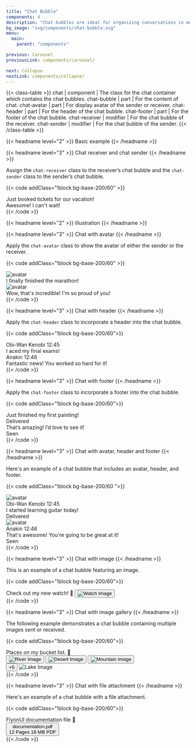 ```yaml
---
title: "Chat Bubble"
components: 4
description: "Chat bubbles are ideal for organizing conversations in messaging apps, chats, social media platforms, and similar spaces."
bg_image: "svg/components/chat-bubble.svg"
menu:
  main:
    parent: "components"

previous: Carousel
previousLink: components/carousel/

next: Collapse
nextLink: components/collapse/
---
```


<!-- Class Table -->

{{< class-table >}}
chat | component | The class for the chat container which contains the chat bubbles.
chat-bubble | part | For the content of chat.
chat-avatar | part | For display avatar of the sender or receiver.
chat-header | part | For the header of the chat bubble.
chat-footer | part | For the footer of the chat bubble.
chat-receiver | modifier | For the chat bubble of the receiver.
chat-sender | modifier | For the chat bubble of the sender.
{{< /class-table >}}

<!-------------------- Basic example -------------------->

{{< headname level="2" >}} Basic example {{< /headname >}}

<!-- Chat start and chat end -->

{{< headname level="3" >}} Chat receiver and chat sender {{< /headname >}}

Assign the `chat-receiver` class to the receiver’s chat bubble and the `chat-sender` class to the sender’s chat bubble.

{{< code addClass="!block bg-base-200/60" >}}

<div class="chat chat-receiver">
  <div class="chat-bubble">Just booked tickets for our vacation!</div>
</div>
<div class="chat chat-sender">
  <div class="chat-bubble">Awesome! I can't wait!</div>
</div>
{{< /code >}}

<!-------------------- Illustration -------------------->

{{< headname level="2" >}} Illustration {{< /headname >}}

<!-- Chat with avatar -->

{{< headname level="3" >}} Chat with avatar {{< /headname >}}

Apply the `chat-avatar` class to show the avatar of either the sender or the receiver.

{{< code addClass="!block bg-base-200/60" >}}

<div class="chat chat-receiver">
  <div class="chat-avatar avatar">
    <div class="size-10 rounded-full">
      <img src="https://cdn.flyonui.com/fy-assets/avatar/avatar-1.png" alt="avatar" />
    </div>
  </div>
  <div class="chat-bubble">I finally finished the marathon!</div>
</div>
<div class="chat chat-sender">
  <div class="chat-avatar avatar">
    <div class="size-10 rounded-full">
      <img src="https://cdn.flyonui.com/fy-assets/avatar/avatar-2.png" alt="avatar" />
    </div>
  </div>
  <div class="chat-bubble">Wow, that's incredible! I'm so proud of you!</div>
</div>
{{< /code >}}

<!-- Chat with header -->

{{< headname level="3" >}} Chat with header {{< /headname >}}

Apply the `chat-header` class to incorporate a header into the chat bubble.

{{< code addClass="!block bg-base-200/60">}}

<div class="chat chat-receiver">
  <div class="chat-header text-base-content">
    Obi-Wan Kenobi
    <time class="text-base-content/50">12:45</time>
  </div>
  <div class="chat-bubble">I aced my final exams!</div>
</div>
<div class="chat chat-sender">
  <div class="chat-header text-base-content">
    Anakin
    <time class="text-base-content/50">12:46</time>
  </div>
  <div class="chat-bubble">Fantastic news! You worked so hard for it!</div>
</div>
{{< /code >}}

<!-- Chat with footer -->

{{< headname level="3" >}} Chat with footer {{< /headname >}}

Apply the `chat-footer` class to incorporate a footer into the chat bubble.

{{< code addClass="!block bg-base-200/60">}}

<div class="chat chat-receiver">
  <div class="chat-bubble">Just finished my first painting!</div>
  <div class="chat-footer text-base-content/50">
    <div>Delivered</div>
  </div>
</div>
<div class="chat chat-sender">
  <div class="chat-bubble">That’s amazing! I’d love to see it!</div>
  <div class="chat-footer text-base-content/50">
    Seen
    <span class="icon-[tabler--checks] text-success align-bottom"></span>
  </div>
</div>
{{< /code >}}

<!-- Chat with avatar, header and footer -->

{{< headname level="3" >}} Chat with avatar, header and footer {{< /headname >}}

Here's an example of a chat bubble that includes an avatar, header, and footer.

{{< code addClass="!block bg-base-200/60 ">}}

<div class="chat chat-receiver">
  <div class="chat-avatar avatar">
    <div class="size-10 rounded-full">
      <img src="https://cdn.flyonui.com/fy-assets/avatar/avatar-1.png" alt="avatar" />
    </div>
  </div>
  <div class="chat-header text-base-content">
    Obi-Wan Kenobi
    <time class="text-base-content/50">12:45</time>
  </div>
  <div class="chat-bubble">I started learning guitar today!</div>
  <div class="chat-footer text-base-content/50">
    <div>Delivered</div>
  </div>
</div>
<div class="chat chat-sender">
  <div class="chat-avatar avatar">
    <div class="size-10 rounded-full">
      <img src="https://cdn.flyonui.com/fy-assets/avatar/avatar-2.png" alt="avatar" />
    </div>
  </div>
  <div class="chat-header text-base-content">
    Anakin
    <time class="text-base-content/50">12:46</time>
  </div>
  <div class="chat-bubble">That's awesome! You're going to be great at it!</div>
  <div class="chat-footer text-base-content/50">
    Seen
    <span class="icon-[tabler--checks] text-success align-bottom"></span>
  </div>
</div>
{{< /code >}}

<!-- Chat with image -->

{{< headname level="3" >}} Chat with image {{< /headname >}}

This is an example of a chat bubble featuring an image.

{{< code addClass="!block bg-base-200/60">}}

<div class="chat chat-sender">
  <div class="chat-bubble">
    <div class="flex flex-col gap-4">
      Check out my new watch! 🤩
      <button class="border-base-content/30 w-52 overflow-hidden rounded-md border" aria-label="Image Button">
        <img class="w-full" src="https://cdn.flyonui.com/fy-assets/components/card/image-9.png" alt="Watch Image" />
      </button>
    </div>
  </div>
</div>
{{< /code >}}

<!-- Chat with image gallery -->

{{< headname level="3" >}} Chat with image gallery {{< /headname >}}

The following example demonstrates a chat bubble containing multiple images sent or received.

{{< code addClass="!block bg-base-200/60">}}

<div class="chat chat-sender">
  <div class="chat-bubble">
    Places on my bucket list. 🤩
    <div class="mt-4 grid h-36 w-56 grid-cols-2 gap-2 max-sm:w-52">
      <button class="border-base-content/30 overflow-hidden rounded-md border" aria-label="River Image Button">
        <img class="h-full" src="https://cdn.flyonui.com/fy-assets/components/carousel/image-5.png" alt="River Image" />
      </button>
      <button class="border-base-content/30 overflow-hidden rounded-md border" aria-label="Desert Image Button">
        <img class="h-full" src="https://cdn.flyonui.com/fy-assets/components/carousel/image-1.png" alt="Desert Image" />
      </button>
      <button class="border-base-content/30 overflow-hidden rounded-md border" aria-label="Mountain Image Button">
        <img class="h-full" src="https://cdn.flyonui.com/fy-assets/components/carousel/image-20.png" alt="Mountain Image" />
      </button>
      <div class="border-base-content/30 relative overflow-hidden rounded-md border" aria-label="More Images Button">
        <button class="bg-base-content/60 absolute flex size-full items-center justify-center">
          <span class="text-base-100 text-sm font-semibold">+5</span>
        </button>
        <img src="https://cdn.flyonui.com/fy-assets/components/carousel/image-21.png" class="h-full" alt="Lake Image" />
      </div>
    </div>
  </div>
</div>
{{< /code >}}

<!-- Chat with file attachment -->

{{< headname level="3" >}} Chat with file attachment {{< /headname >}}

Here's an example of a chat bubble with a file attachment.

{{< code addClass="!block bg-base-200/60">}}

<div class="chat chat-sender">
  <div class="chat-bubble">
    <div class="flex flex-col gap-4">
      FlyonUI documentation file 📁
      <div class="bg-base-100 rounded-md">
        <button class="flex items-center gap-2 px-3 py-2 max-sm:w-11/12">
          <div class="flex flex-col gap-2 max-sm:w-5/6">
            <div class="flex items-center">
              <span class="icon-[tabler--file-type-pdf] text-error me-2 size-5"></span>
              <span class="text-base-content/80 truncate font-medium">documentation.pdf</span>
            </div>
            <div class="text-base-content flex items-center gap-1 text-xs max-sm:hidden">
              12 Pages
              <span class="icon-[tabler--circle-filled] mt-0.5 size-1.5"></span>
              18 MB
              <span class="icon-[tabler--circle-filled] mt-0.5 size-1.5"></span>
              PDF
            </div>
          </div>
          <span class="btn btn-text btn-circle">
            <span class="icon-[tabler--download] size-5"></span>
          </span>
        </button>
      </div>
    </div>
  </div>
</div>
{{< /code >}}
